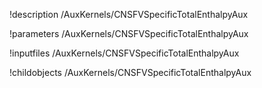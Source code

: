 !description /AuxKernels/CNSFVSpecificTotalEnthalpyAux

!parameters /AuxKernels/CNSFVSpecificTotalEnthalpyAux

!inputfiles /AuxKernels/CNSFVSpecificTotalEnthalpyAux

!childobjects /AuxKernels/CNSFVSpecificTotalEnthalpyAux
